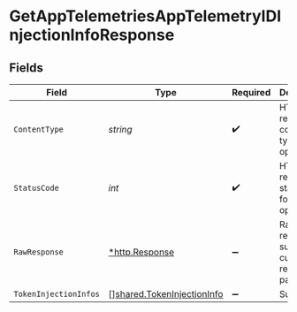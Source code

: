 # GetAppTelemetriesAppTelemetryIDInjectionInfoResponse


## Fields

| Field                                                                    | Type                                                                     | Required                                                                 | Description                                                              |
| ------------------------------------------------------------------------ | ------------------------------------------------------------------------ | ------------------------------------------------------------------------ | ------------------------------------------------------------------------ |
| `ContentType`                                                            | *string*                                                                 | :heavy_check_mark:                                                       | HTTP response content type for this operation                            |
| `StatusCode`                                                             | *int*                                                                    | :heavy_check_mark:                                                       | HTTP response status code for this operation                             |
| `RawResponse`                                                            | [*http.Response](https://pkg.go.dev/net/http#Response)                   | :heavy_minus_sign:                                                       | Raw HTTP response; suitable for custom response parsing                  |
| `TokenInjectionInfos`                                                    | [][shared.TokenInjectionInfo](../../models/shared/tokeninjectioninfo.md) | :heavy_minus_sign:                                                       | Success                                                                  |